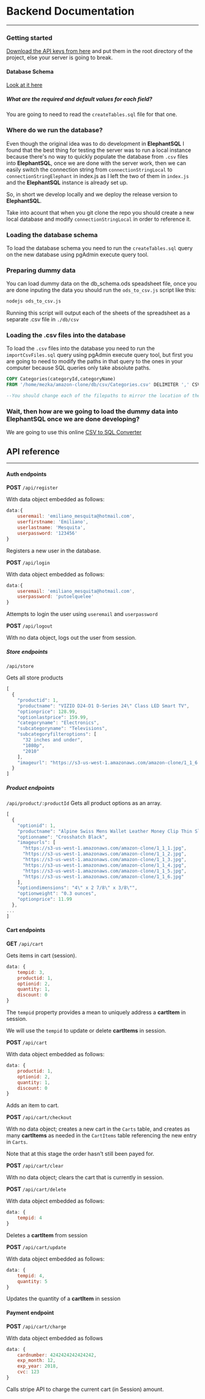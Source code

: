 # Backend Documentation
-----

### Getting started

[Download the API keys from here](https://1drv.ms/u/s!Arz535PAeGSPi1uHUVOwCcrlicP5) and put them in the root directory of the project, else your server is going to break.

#### Database Schema

[Look at it here](https://docs.google.com/spreadsheets/d/1MOU5i_0gW8ZiNDcIywBifLRpmRNgk3MzCFZ6LkPxO9c/edit#gid=0)

##### What are the required and default values for each field?

You are going to need to read the ``createTables.sql`` file for that one.

### Where do we run the database?

Even though the original idea was to do development in **ElephantSQL** I found that the best thing for testing the server was to run a local instance because there's no way to quickly populate the database from `.csv` files into **ElephantSQL**, once we are done with the server work, then we can easily switch the connection string from `connectionStringLocal` to `connectionStringElephant` in index.js as I left the two of them in `index.js` and the **ElephantSQL** instance is already set up.

So, in short we develop locally and we deploy the release version to **ElephantSQL**.

Take into acount that when you git clone the repo you should create a new local database and modify `connectionStringLocal` in order to reference it.

### Loading the database schema

To load the database schema you need to run the `createTables.sql` query on the new database using pgAdmin execute query tool.


### Preparing dummy data
You can load dummy data on the db_schema.ods speadsheet file, once you are done inputing the data you should run the `ods_to_csv.js` script like this:

```bash
nodejs ods_to_csv.js
```

Running this script will output each of the sheets of the spreadsheet as a separate .csv file in `./db/csv`

### Loading the .csv files into the database

To load the `.csv` files into the database you need to run the `importCsvFiles.sql` query using pgAdmin execute query tool, but first you are going to need to modify the paths in that query to the ones in your computer because SQL queries only take absolute paths.

```sql
COPY Categories(categoryId,categoryName)
FROM '/home/mezka/amazon-clone/db/csv/Categories.csv' DELIMITER ',' CSV HEADER;

--You should change each of the filepaths to mirror the location of the files in your computer
```

### Wait, then how are we going to load the dummy data into ElephantSQL once we are done developing?

We are going to use this online [CSV to SQL Converter](http://www.convertcsv.com/csv-to-sql.htm)

## API reference
----

#### Auth endpoints

**POST**
`/api/register`

With data object embedded as follows:
```javascript
data:{
    useremail: 'emiliano_mesquita@hotmail.com',
    userfirstname: 'Emiliano',
    userlastname: 'Mesquita',
    userpassword: '123456'
}
```

Registers a new user in the database.

**POST**
``/api/login``

With data object embedded as follows:
```javascript
data:{
    useremail: 'emiliano_mesquita@hotmail.com',
    userpassword: 'putoelquelee'
}
```

Attempts to login the user using ``useremail`` and ``userpassword``

**POST**
``/api/logout``

With no data object, logs out the user from session.

##### Store endpoints
`/api/store`

Gets all store products

```javascript
[
  {
    "productid": 1,
    "productname": "VIZIO D24-D1 D-Series 24\" Class LED Smart TV",
    "optionprice": 128.99,
    "optionlastprice": 159.99,
    "categoryname": "Electronics",
    "subcategoryname": "Televisions",
    "subcategoryfilteroptions": [
      "32 inches and under",
      "1080p",
      "2010"
    ],
    "imageurl": "https://s3-us-west-1.amazonaws.com/amazon-clone/1_1_6.jpg"
  }
]
```

##### Product endpoints

`/api/product/:productId`
Gets all product options as an array.

```javascript
[
  {
    "optionid": 1,
    "productname": "Alpine Swiss Mens Wallet Leather Money Clip Thin Slim Front Pocket Wallet",
    "optionname": "Crosshatch Black",
    "imageurls": [
      "https://s3-us-west-1.amazonaws.com/amazon-clone/1_1_1.jpg",
      "https://s3-us-west-1.amazonaws.com/amazon-clone/1_1_2.jpg",
      "https://s3-us-west-1.amazonaws.com/amazon-clone/1_1_3.jpg",
      "https://s3-us-west-1.amazonaws.com/amazon-clone/1_1_4.jpg",
      "https://s3-us-west-1.amazonaws.com/amazon-clone/1_1_5.jpg",
      "https://s3-us-west-1.amazonaws.com/amazon-clone/1_1_6.jpg"
    ],
    "optiondimensions": "4\" x 2 7/8\" x 3/8\"",
    "optionweight": "0.3 ounces",
    "optionprice": 11.99
  },
...
]
```

#### Cart endpoints

**GET**
`/api/cart`

Gets items in cart (session).

```javascript
data: {
    tempid: 3,
    productid: 1,
    optionid: 2,
    quantity: 1,
    discount: 0
}
```

The `tempid` property provides a mean to uniquely address a **cartItem** in session.

We will use the `tempid` to update or delete **cartItems** in session.

**POST**
`/api/cart` 

With data object embedded as follows:
```javascript
data: {
    productid: 1,
    optionid: 2,
    quantity: 1,
    discount: 0
}
```

Adds an item to cart.

**POST**
`/api/cart/checkout`

With no data object; creates a new cart in the ``Carts`` table, and creates as many **cartItems** as needed in the ``CartItems`` table referencing the new entry in ``Carts``.

Note that at this stage the order hasn't still been payed for.

**POST**
``/api/cart/clear``

With no data object; clears the cart that is currently in session.

**POST**
``/api/cart/delete``

With data object embedded as follows:
```javascript
data: {
    tempid: 4
}
```

Deletes a **cartItem** from session

**POST**
``/api/cart/update``

With data object embedded as follows:
```javascript
data: {
    tempid: 4,
    quantity: 5
}
```
Updates the quantity of a **cartItem** in session

#### Payment endpoint
**POST**
``/api/cart/charge``

With data object embedded as follows
```javascript
data: {
    cardnumber: 4242424242424242,
    exp_month: 12,
    exp_year: 2018,
    cvc: 123
}
```

Calls stripe API to charge the current cart (in Session) amount.